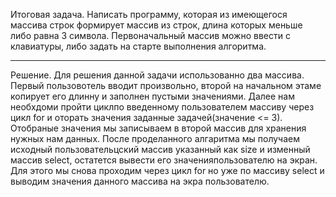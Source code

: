 Итоговая задача.
Написать программу, которая из имеющегося массива строк формирует массив из строк, 
длина которых меньше либо равна 3 символа. Первоначальный массив можно ввести с клавиатуры, либо задать на старте выполнения алгоритма. 

_____________________________________________________________________________________________________________________________________________________________
Решение. 
Для решения данной задачи использованно два массива. Первый пользовотель вводит произвольно, второй на начальном этаме копирует его длинну и заполнен пустыми значениями. Далее нам необхдоми пройти циклпо введенному пользователем массиву через цикл for и оторать значения заданные задачей(значение  <= 3). 
Отобраные значения мы записываем в второй массив для хранения нужных нам данных. После проделанного алгаритма мы получаем исходный пользовательцский массив указанный как size и изменный массив select, остатется вывести его значенияпользователю на экран. Для этого мы снова проходим через цикл for но уже по массиву select и выводим значения данного массива на экра пользователю. 
